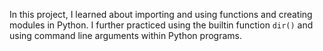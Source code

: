 In this project, I learned about importing and using functions and creating
modules in Python. I further practiced using the builtin function
`dir()` and using command line arguments within Python programs.

